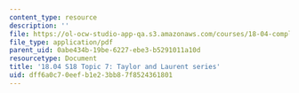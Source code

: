 ```yaml
---
content_type: resource
description: ''
file: https://ol-ocw-studio-app-qa.s3.amazonaws.com/courses/18-04-complex-variables-with-applications-spring-2018/dff6a0c70eefb1e23bb87f8524361801_MIT18_04S18_topic7.pdf
file_type: application/pdf
parent_uid: 0abe434b-19be-6227-ebe3-b5291011a10d
resourcetype: Document
title: '18.04 S18 Topic 7: Taylor and Laurent series'
uid: dff6a0c7-0eef-b1e2-3bb8-7f8524361801
---
```


